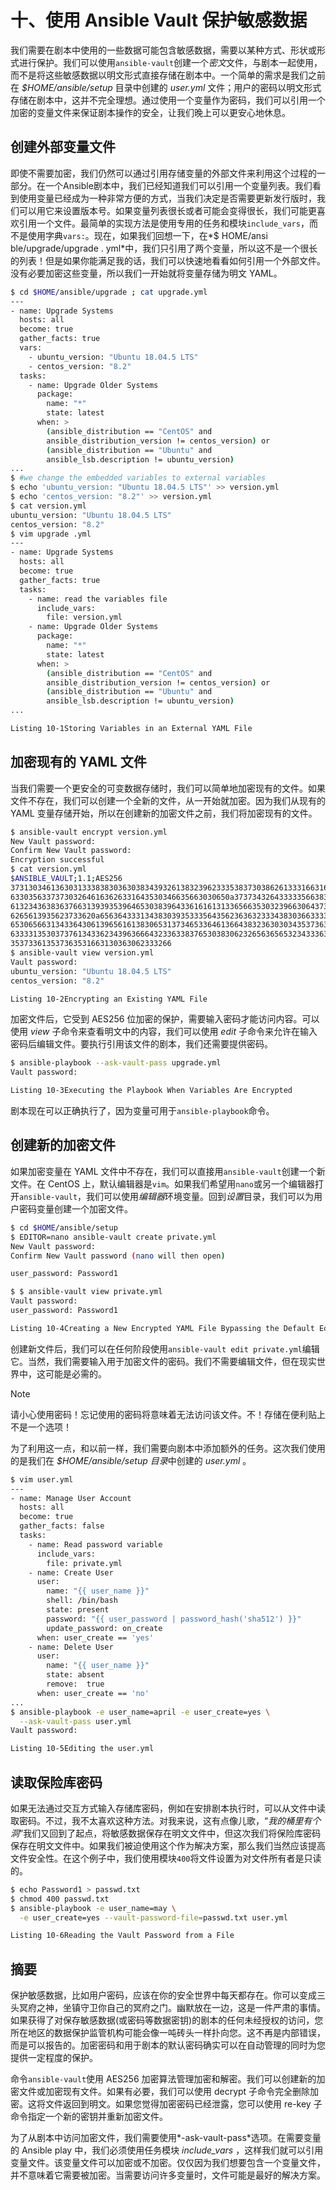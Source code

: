 # 十、使用 Ansible Vault 保护敏感数据

我们需要在剧本中使用的一些数据可能包含敏感数据，需要以某种方式、形状或形式进行保护。我们可以使用`ansible-vault`创建一个*密文*文件，与剧本一起使用，而不是将这些敏感数据以明文形式直接存储在剧本中。一个简单的需求是我们之前在 *$HOME/ansible/setup* 目录中创建的 *user.yml* 文件；用户的密码以明文形式存储在剧本中，这并不完全理想。通过使用一个变量作为密码，我们可以引用一个加密的变量文件来保证剧本操作的安全，让我们晚上可以更安心地休息。

## 创建外部变量文件

即使不需要加密，我们仍然可以通过引用存储变量的外部文件来利用这个过程的一部分。在一个Ansible剧本中，我们已经知道我们可以引用一个变量列表。我们看到使用变量已经成为一种非常方便的方式，当我们决定是否需要更新发行版时，我们可以用它来设置版本号。如果变量列表很长或者可能会变得很长，我们可能更喜欢引用一个文件。最简单的实现方法是使用专用的任务和模块`include_vars`，而不是使用字典`vars:`。现在，如果我们回想一下，在*$ HOME/ansi ble/upgrade/upgrade . yml*中，我们只引用了两个变量，所以这不是一个很长的列表！但是如果你能满足我的话，我们可以快速地看看如何引用一个外部文件。没有必要加密这些变量，所以我们一开始就将变量存储为明文 YAML。

```sh
$ cd $HOME/ansible/upgrade ; cat upgrade.yml
---
- name: Upgrade Systems
  hosts: all
  become: true
  gather_facts: true
  vars:
    - ubuntu_version: "Ubuntu 18.04.5 LTS"
    - centos_version: "8.2"
  tasks:
    - name: Upgrade Older Systems
      package:
        name: "*"
        state: latest
      when: >
        (ansible_distribution == "CentOS" and
        ansible_distribution_version != centos_version) or
        (ansible_distribution == "Ubuntu" and
        ansible_lsb.description != ubuntu_version)
...
$ #we change the embedded variables to external variables
$ echo 'ubuntu_version: "Ubuntu 18.04.5 LTS"' >> version.yml
$ echo 'centos_version: "8.2"' >> version.yml
$ cat version.yml
ubuntu_version: "Ubuntu 18.04.5 LTS"
centos_version: "8.2"
$ vim upgrade .yml
---
- name: Upgrade Systems
  hosts: all
  become: true
  gather_facts: true
  tasks:
    - name: read the variables file
      include_vars:
        file: version.yml
    - name: Upgrade Older Systems
      package:
        name: "*"
        state: latest
      when: >
        (ansible_distribution == "CentOS" and
        ansible_distribution_version != centos_version) or
        (ansible_distribution == "Ubuntu" and
        ansible_lsb.description != ubuntu_version)
...

Listing 10-1Storing Variables in an External YAML File

```

## 加密现有的 YAML 文件

当我们需要一个更安全的可变数据存储时，我们可以简单地加密现有的文件。如果文件不存在，我们可以创建一个全新的文件，从一开始就加密。因为我们从现有的 YAML 变量存储开始，所以在创建新的加密文件之前，我们将加密现有的文件。

```sh
$ ansible-vault encrypt version.yml
New Vault password:
Confirm New Vault password:
Encryption successful
$ cat version.yml
$ANSIBLE_VAULT;1.1;AES256
37313034613630313338383036303834393261383239623335383730386261333166316163393263
6330356337373032646163626331643530346635663030650a373734326433333566383039366662
61323436383637663139393539646530383964336161613133656635303239663064373166333735
6265613935623733620a656364333134383039353335643562363632333438303663333033643939
65306566313433643061396561613830653137346533646136643832363030343537363038393934
63333135303737613433623439636664323363383765303830623265636565323433363033646335
353733613537363531663130363062333266
$ ansible-vault view version.yml
Vault password:
ubuntu_version: "Ubuntu 18.04.5 LTS"
centos_version: "8.2"

Listing 10-2Encrypting an Existing YAML File

```

加密文件后，它受到 AES256 位加密的保护，需要输入密码才能访问内容。可以使用 *view* 子命令来查看明文中的内容，我们可以使用 *edit* 子命令来允许在输入密码后编辑文件。要执行引用该文件的剧本，我们还需要提供密码。

```sh
$ ansible-playbook --ask-vault-pass upgrade.yml
Vault password:

Listing 10-3Executing the Playbook When Variables Are Encrypted

```

剧本现在可以正确执行了，因为变量可用于`ansible-playbook`命令。

## 创建新的加密文件

如果加密变量在 YAML 文件中不存在，我们可以直接用`ansible-vault`创建一个新文件。在 CentOS 上，默认编辑器是`vim`。如果我们希望用`nano`或另一个编辑器打开`ansible-vault`，我们可以使用*编辑器*环境变量。回到*设置*目录，我们可以为用户密码变量创建一个加密文件。

```sh
$ cd $HOME/ansible/setup
$ EDITOR=nano ansible-vault create private.yml
New Vault password:
Confirm New Vault password (nano will then open)

user_password: Password1

$ $ ansible-vault view private.yml
Vault password:
user_password: Password1

Listing 10-4Creating a New Encrypted YAML File Bypassing the Default Editor

```

创建新文件后，我们可以在任何阶段使用`ansible-vault edit private.yml`编辑它。当然，我们需要输入用于加密文件的密码。我们不需要编辑文件，但在现实世界中，这可能是必需的。

Note

请小心使用密码！忘记使用的密码将意味着无法访问该文件。不！存储在便利贴上不是一个选项！

为了利用这一点，和以前一样，我们需要向剧本中添加额外的任务。这次我们使用的是我们在 *$HOME/ansible/setup 目录*中创建的 *user.yml* 。

```sh
$ vim user.yml
---
- name: Manage User Account
  hosts: all
  become: true
  gather_facts: false
  tasks:
    - name: Read password variable
      include_vars:
        file: private.yml
    - name: Create User
      user:
        name: "{{ user_name }}"
        shell: /bin/bash
        state: present
        password: "{{ user_password | password_hash('sha512') }}"
        update_password: on_create
      when: user_create == 'yes'
    - name: Delete User
      user:
        name: "{{ user_name }}"
        state: absent
        remove:  true
      when: user_create == 'no'
...
$ ansible-playbook -e user_name=april -e user_create=yes \
  --ask-vault-pass user.yml
Vault password:

Listing 10-5Editing the user.yml

```

## 读取保险库密码

如果无法通过交互方式输入存储库密码，例如在安排剧本执行时，可以从文件中读取密码。不过，我不太喜欢这种方法。对我来说，这有点像儿歌，“*我的桶里有个洞*”我们又回到了起点，将敏感数据保存在明文文件中，但这次我们将保险库密码保存在明文文件中。如果我们被迫使用这个作为解决方案，那么我们当然应该提高文件安全性。在这个例子中，我们使用模块`400`将文件设置为对文件所有者是只读的。

```sh
$ echo Password1 > passwd.txt
$ chmod 400 passwd.txt
$ ansible-playbook -e user_name=may \
  -e user_create=yes --vault-password-file=passwd.txt user.yml

Listing 10-6Reading the Vault Password from a File

```

## 摘要

保护敏感数据，比如用户密码，应该在你的安全世界中每天都存在。你可以变成三头冥府之神，坐镇守卫你自己的冥府之门。幽默放在一边，这是一件严肃的事情。如果获得了对保存敏感数据(或密码等数据密钥)的剧本的任何未经授权的访问，您所在地区的数据保护监管机构可能会像一吨砖头一样扑向您。这不再是内部错误，而是可以报告的。加密密码和用于剧本的默认密码确实可以在自动管理的同时为您提供一定程度的保护。

命令`ansible-vault`使用 AES256 加密算法管理加密和解密。我们可以创建新的加密文件或加密现有文件。如果有必要，我们可以使用 decrypt 子命令完全删除加密。这将文件返回到明文。如果您觉得加密密码已经泄露，您可以使用 re-key 子命令指定一个新的密钥并重新加密文件。

为了从剧本中访问加密文件，我们需要使用*-ask-vault-pass*选项。在需要变量的 Ansible play 中，我们必须使用任务模块 *include_vars* ，这样我们就可以引用变量文件。该变量文件可以加密或不加密。仅仅因为我们想要包含一个变量文件，并不意味着它需要被加密。当需要访问许多变量时，文件可能是最好的解决方案。